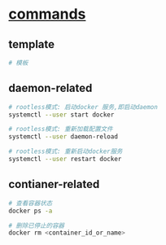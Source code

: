# [commands](https://docs.docker.com/reference/cli/docker/)
## template
```bash
# 模板
```

## daemon-related
```bash
# rootless模式: 启动docker 服务,即启动daemon
systemctl --user start docker

# rootless模式: 重新加载配置文件
systemctl --user daemon-reload

# rootless模式: 重新启动docker服务
systemctl --user restart docker

```

## contianer-related
```bash
# 查看容器状态
docker ps -a

# 删除已停止的容器
docker rm <container_id_or_name>



```



